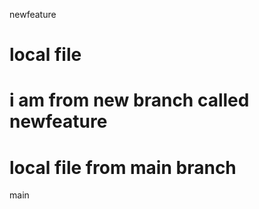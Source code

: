 
newfeature
# local file
# i am from new branch called newfeature
# local file from main branch
main
